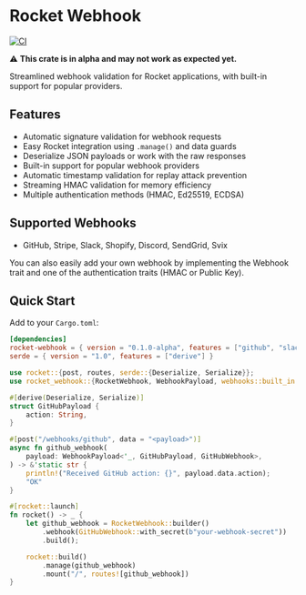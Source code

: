 # Rocket Webhook
[![CI](https://github.com/fa-sharp/rocket-webhook/actions/workflows/lib.yml/badge.svg)](https://github.com/fa-sharp/rocket-webhook/actions/workflows/lib.yml)
<!--[![Crates.io Version](https://img.shields.io/crates/v/rocket_webhook)](https://crates.io/crates/rocket_webhook)-->

⚠️ **This crate is in alpha and may not work as expected yet.**

Streamlined webhook validation for Rocket applications, with built-in support for popular providers.

## Features

- Automatic signature validation for webhook requests
- Easy Rocket integration using `.manage()` and data guards
- Deserialize JSON payloads or work with the raw responses
- Built-in support for popular webhook providers
- Automatic timestamp validation for replay attack prevention
- Streaming HMAC validation for memory efficiency
- Multiple authentication methods (HMAC, Ed25519, ECDSA)

## Supported Webhooks
- GitHub, Stripe, Slack, Shopify, Discord, SendGrid, Svix

You can also easily add your own webhook by implementing the Webhook trait and one of the authentication traits (HMAC or Public Key).

## Quick Start

Add to your `Cargo.toml`:

```toml
[dependencies]
rocket-webhook = { version = "0.1.0-alpha", features = ["github", "slack"] } # Enable provider(s) you want to use
serde = { version = "1.0", features = ["derive"] }
```

```rust
use rocket::{post, routes, serde::{Deserialize, Serialize}};
use rocket_webhook::{RocketWebhook, WebhookPayload, webhooks::built_in::GitHubWebhook};

#[derive(Deserialize, Serialize)]
struct GitHubPayload {
    action: String,
}

#[post("/webhooks/github", data = "<payload>")]
async fn github_webhook(
    payload: WebhookPayload<'_, GitHubPayload, GitHubWebhook>,
) -> &'static str {
    println!("Received GitHub action: {}", payload.data.action);
    "OK"
}

#[rocket::launch]
fn rocket() -> _ {
    let github_webhook = RocketWebhook::builder()
        .webhook(GitHubWebhook::with_secret(b"your-webhook-secret"))
        .build();

    rocket::build()
        .manage(github_webhook)
        .mount("/", routes![github_webhook])
}
```
